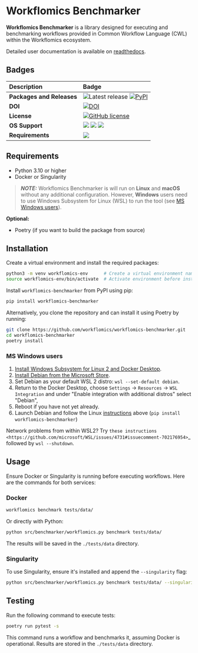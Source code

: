# Workflomics Benchmarker

**Workflomics Benchmarker** is a library designed for executing and benchmarking workflows provided in Common Workflow Language (CWL) within the Workflomics ecosystem.

Detailed user documentation is available on [readthedocs](https://workflomics.readthedocs.io/en/latest/workflomics-benchmarker/benchmarker.html).

## Badges

| Description | Badge |
|:------------|:------|
| **Packages and Releases** | ![Latest release](https://img.shields.io/github/release/workflomics/workflomics-benchmarker.svg) [![PyPI](https://img.shields.io/pypi/v/workflomics-benchmarker.svg)](https://pypi.python.org/pypi/workflomics-benchmarker/) |
| **DOI** | [![DOI](https://zenodo.org/badge/749899872.svg)](https://zenodo.org/doi/10.5281/zenodo.10839465) |
| **License** | [![GitHub license](https://img.shields.io/github/license/workflomics/workflomics-benchmarker)](https://github.com/workflomics/workflomics-benchmarker/blob/main/LICENSE) |
| **OS Support** | [![](https://img.shields.io/badge/linux-supported-green.svg)](https://workflomics.readthedocs.io/en/latest/workflomics-benchmarker/benchmarker.html) [![](https://img.shields.io/badge/macos-supported-green.svg)](https://workflomics.readthedocs.io/en/latest/workflomics-benchmarker/benchmarker.html) [![](https://img.shields.io/badge/windows-WSL2_required-yellow.svg)](https://www.python.org/downloads/) |
| **Requirements** | [![](https://img.shields.io/badge/python-3.10+-blue.svg)](https://www.python.org/downloads/)|

## Requirements

- Python 3.10 or higher
- Docker or Singularity

> **_NOTE:_**  Workflomics Benchmarker is will run on **Linux** and **macOS** without any additional configuration. However, **Windows** users need to use Windows Subsystem for Linux (WSL) to run the tool (see [MS Windows users](#ms-windows-users)).


**Optional:**

- Poetry (if you want to build the package from source)

## Installation

Create a virtual environment and install the required packages:

```bash
python3 -m venv workflomics-env      # Create a virtual environment named 'env' in the current directory
source workflomics-env/bin/activate  # Activate environment before installing `workflomics`
```

Install `workflomics-benchmarker` from PyPI using pip:

```bash
pip install workflomics-benchmarker 
```

Alternatively, you clone the repository and can install it using Poetry by running:

```bash
git clone https://github.com/workflomics/workflomics-benchmarker.git
cd workflomics-benchmarker
poetry install 
```

### MS Windows users

1. [Install Windows Subsystem for Linux 2 and Docker Desktop](https://docs.docker.com/docker-for-windows/wsl/#prerequisites>). 
2. [Install Debian from the Microsoft Store](https://www.microsoft.com/en-us/p/debian/9msvkqc78pk6).
3. Set Debian as your default WSL 2 distro: `wsl --set-default debian`.
4. Return to the Docker Desktop, choose `Settings` → `Resources` → `WSL Integration` and under "Enable integration with additional distros" select "Debian",
5. Reboot if you have not yet already.
6. Launch Debian and follow the Linux [instructions](#installation) above (`pip install workflomics-benchmarker`)

Network problems from within WSL2? Try `these instructions <https://github.com/microsoft/WSL/issues/4731#issuecomment-702176954>`_ followed by `wsl --shutdown`.

## Usage

Ensure Docker or Singularity is running before executing workflows. Here are the commands for both services:

### Docker

```bash
workflomics benchmark tests/data/ 
```

Or directly with Python:

```bash
python src/benchmarker/workflomics.py benchmark tests/data/ 
```

The results will be saved in the `./tests/data` directory.

### Singularity

To use Singularity, ensure it's installed and append the `--singularity` flag:

```bash
python src/benchmarker/workflomics.py benchmark tests/data/ --singularity 
```

## Testing

Run the following command to execute tests:

```bash
poetry run pytest -s 
```

This command runs a workflow and benchmarks it, assuming Docker is operational. Results are stored in the `./tests/data` directory.
